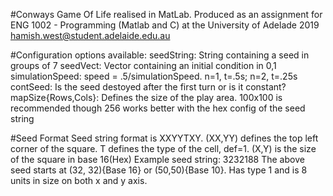 #Conways Game Of Life realised in MatLab.
Produced as an assignment for ENG 1002 - Programming (Matlab and C) at the University of Adelade 2019
hamish.west@student.adelaide.edu.au

#Configuration options available:
seedString: String containing a seed in groups of 7
seedVect: Vector containing an initial condition in 0,1
simulationSpeed: speed = .5/simulationSpeed. n=1, t=.5s; n=2, t=.25s
contSeed: Is the seed destoyed after the first turn or is it constant?
mapSize{Rows,Cols}: Defines the size of the play area. 100x100 is recommended though 256 works better with the hex config of the seed string

#Seed Format
Seed string format is XXYYTXY. (XX,YY) defines the top left corner of the square. T defines the type of the cell, def=1. (X,Y) is the size of the
square in base 16(Hex)
Example seed string: 3232188
The above seed starts at (32, 32){Base 16} or (50,50){Base 10}. Has type 1 and is 8 units in size on both x and y axis.

